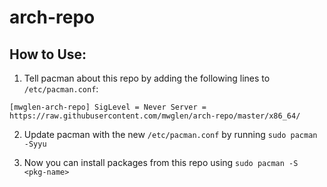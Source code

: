 # arch-repo
## How to Use:
1. Tell pacman about this repo by adding the following lines to `/etc/pacman.conf`:

`
[mwglen-arch-repo]
SigLevel = Never
Server = https://raw.githubusercontent.com/mwglen/arch-repo/master/x86_64/
`

2. Update pacman with the new `/etc/pacman.conf` by running `sudo pacman -Syyu`

3. Now you can install packages from this repo using `sudo pacman -S <pkg-name>`
